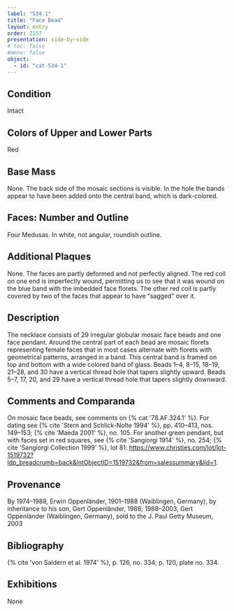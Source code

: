```yaml
---
label: "534.1"
title: "Face Bead"
layout: entry
order: 2157
presentation: side-by-side
# toc: false
#menu: false 
object:
  - id: "cat-534-1"
---
```


## Condition

Intact

## Colors of Upper and Lower Parts

Red

## Base Mass

None. The back side of the mosaic sections is visible. In the hole the bands appear to have been added onto the central band, which is dark-colored.

## Faces: Number and Outline

Four Medusas. In white, not angular, roundish outline.

## Additional Plaques

None. The faces are partly deformed and not perfectly aligned. The red coil on one end is imperfectly wound, permitting us to see that it was wound on the blue band with the imbedded face florets. The other red coil is partly covered by two of the faces that appear to have “sagged” over it. 

## Description

The necklace consists of 29 irregular globular mosaic face beads and one face pendant. Around the central part of each bead are mosaic florets representing female faces that in most cases alternate with florets with geometrical patterns, arranged in a band. This central band is framed on top and bottom with a wide colored band of glass. Beads 1–4, 8–15, 18–19, 21–28, and 30 have a vertical thread hole that tapers slightly upward. Beads 5–7, 17, 20, and 29 have a vertical thread hole that tapers slightly downward.

## Comments and Comparanda

On mosaic face beads, see comments on {% cat '78.AF.324.1' %}. For dating see {% cite 'Stern and Schlick-Nolte 1994' %}, pp. 410–413, nos. 149–153; {% cite 'Maeda 2001' %}, no. 105. For another green pendant, but with faces set in red squares, see {% cite 'Sangiorgi 1914' %}, no. 254; {% cite 'Sangiorgi Collection 1999' %}, lot 81: <https://www.christies.com/lot/lot-1519732?ldp_breadcrumb=back&intObjectID=1519732&from=salessummary&lid=1>.

## Provenance

By 1974–1988, Erwin Oppenländer, 1901–1988 (Waiblingen, Germany), by inheritance to his son, Gert Oppenländer, 1988; 1988–2003, Gert Oppenländer (Waiblingen, Germany), sold to the J. Paul Getty Museum, 2003

## Bibliography

{% cite 'von Saldern et al. 1974' %}, p. 126, no. 334; p. 120, plate no. 334.

## Exhibitions

None